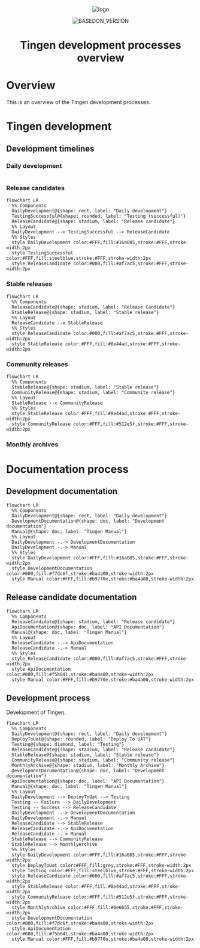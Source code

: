 <!-- u241205 -->

<div align="center">

  ![logo](../../.github/Images/Logos/TingenDocumentation-232x308.png)

  ![BASEDON_VERSION](https://img.shields.io/badge/BASED%20ON%20Tingen%2025.11-white?style=for-the-badge)

  <h1>
    Tingen development processes overview
  </h1>

</div>

# Overview

This is an overview of the Tingen development processes.

# Tingen development

## Development timelines

### Daily development

```mermaid

```

### Release candidates

```mermaid
flowchart LR
  %% Components
  DailyDevelopment@{shape: rect, label: "Daily development"}
  TestingSuccessful@{shape: rounded, label: "Testing (successful)"}
  ReleaseCandidate@{shape: stadium, label: "Release candidate"}
  %% Layout
  DailyDevelopment --> TestingSuccessful --> ReleaseCandidate
  %% Styles 
  style DailyDevelopment color:#FFF,fill:#16a085,stroke:#FFF,stroke-width:2px
  style TestingSuccessful color:#FFF,fill:steelblue,stroke:#FFF,stroke-width:2px
  style ReleaseCandidate color:#000,fill:#af7ac5,stroke:#FFF,stroke-width:2px
```

### Stable releases

```mermaid
flowchart LR
  %% Components
  ReleaseCandidate@{shape: stadium, label: "Release Candidate"}
  StableRelease@{shape: stadium, label: "Stable release"}
  %% Layout
  ReleaseCandidate --x StableRelease
  %% Styles 
  style ReleaseCandidate color:#000,fill:#af7ac5,stroke:#FFF,stroke-width:2px
  style StableRelease color:#FFF,fill:#8e44ad,stroke:#FFF,stroke-width:2px
```

### Community releases

```mermaid
flowchart LR
  %% Components
  StableRelease@{shape: stadium, label: "Stable release"}
  CommunityRelease@{shape: stadium, label: "Community release"}
  %% Layout
  StableRelease --x CommunityRelease
  %% Styles 
  style StableRelease color:#FFF,fill:#8e44ad,stroke:#FFF,stroke-width:2px
  style CommunityRelease color:#FFF,fill:#512e5f,stroke:#FFF,stroke-width:2px
```

### Monthly archives



# Documentation process

## Development documentation

```mermaid
flowchart LR
  %% Components
  DailyDevelopment@{shape: rect, label: "Daily development"}
  DevelopmentDocumentation@{shape: doc, label: "Development documentation"}
  Manual@{shape: doc, label: "Tingen Manual"}
  %% Layout
  DailyDevelopment -.-> DevelopmentDocumentation
  DailyDevelopment -.-> Manual
  %% Styles
  style DailyDevelopment color:#FFF,fill:#16a085,stroke:#FFF,stroke-width:2px
  style DevelopmentDocumentation color:#000,fill:#f7dc6f,stroke:#ba4a00,stroke-width:2px
  style Manual color:#FFF,fill:#b9770e,stroke:#ba4a00,stroke-width:2px
```

## Release candidate documentation

```mermaid
flowchart LR
  %% Components
  ReleaseCandidate@{shape: stadium, label: "Release candidate"}
  ApiDocumentation@{shape: doc, label: "API Documentation"}
  Manual@{shape: doc, label: "Tingen Manual"}
  %% Layout
  ReleaseCandidate -.-> ApiDocumentation
  ReleaseCandidate -.-> Manual
  %% Styles
  style ReleaseCandidate color:#000,fill:#af7ac5,stroke:#FFF,stroke-width:2px
  style ApiDocumentation color:#000,fill:#f5b041,stroke:#ba4a00,stroke-width:2px
  style Manual color:#FFF,fill:#b9770e,stroke:#ba4a00,stroke-width:2px
```

## Development process

Development of Tingen.

```mermaid
flowchart LR
  %% Components
  DailyDevelopment@{shape: rect, label: "Daily development"}
  DeployToUat@{shape: rounded, label: "Deploy To UAT"}
  Testing@{shape: diamond, label: "Testing"}
  ReleaseCandidate@{shape: stadium, label: "Release candidate"}
  StableRelease@{shape: stadium, label: "Stable release"}
  CommunityRelease@{shape: stadium, label: "Community release"}
  MonthlyArchive@{shape: stadium, label: "Monthly Archive"}
  DevelopmentDocumentation@{shape: doc, label: "Development documentation"}
  ApiDocumentation@{shape: doc, label: "API Documentation"}
  Manual@{shape: doc, label: "Tingen Manual"}
  %% Layout
  DailyDevelopment --> DeployToUat --> Testing
  Testing -- Failure --> DailyDevelopment
  Testing -- Success --> ReleaseCandidate
  DailyDevelopment -.-> DevelopmentDocumentation
  DailyDevelopment -.-> Manual
  ReleaseCandidate --> StableRelease
  ReleaseCandidate -.-> ApiDocumentation
  ReleaseCandidate -.-> Manual
  StableRelease --> CommunityRelease
  StableRelease --> MonthlyArchive
  %% Styles
  style DailyDevelopment color:#FFF,fill:#16a085,stroke:#FFF,stroke-width:2px
  style DeployToUat color:#FFF,fill:grey,stroke:#FFF,stroke-width:2px
  style Testing color:#FFF,fill:steelblue,stroke:#FFF,stroke-width:2px
  style ReleaseCandidate color:#000,fill:#af7ac5,stroke:#FFF,stroke-width:2px
  style StableRelease color:#FFF,fill:#8e44ad,stroke:#FFF,stroke-width:2px
  style CommunityRelease color:#FFF,fill:#512e5f,stroke:#FFF,stroke-width:2px
  style MonthlyArchive color:#FFF,fill:#0e6655,stroke:#FFF,stroke-width:2px
  style DevelopmentDocumentation color:#000,fill:#f7dc6f,stroke:#ba4a00,stroke-width:2px
  style ApiDocumentation color:#000,fill:#f5b041,stroke:#ba4a00,stroke-width:2px
  style Manual color:#FFF,fill:#b9770e,stroke:#ba4a00,stroke-width:2px
```

